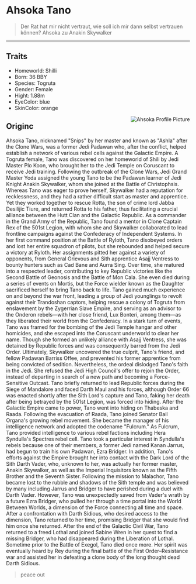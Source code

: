 # Ahsoka Tano
>Der Rat hat mir nicht vertraut, wie soll ich mir dann selbst vertrauen können?
Ahsoka zu Anakin Skywalker 
---
## Traits
* Homeworld: Shilli
* Born: 36 BBY
* Species: Togruta
* Gender: Female
* Hight: 1.88m
* EyeColor: blue
* SkinColor: orange

<img url="https://vignette.wikia.nocookie.net/starwars/images/7/7a/AhsokaHS_Rebels.png/revision/latest?cb=20161116040331" alt="Ahsoka Profile Picture" style="float:right">

## Originc
Ahsoka Tano, nicknamed "Snips" by her master and known as "Ashla" after the Clone Wars, was a former Jedi Padawan who, after the conflict, helped establish a network of various rebel cells against the Galactic Empire. A Togruta female, Tano was discovered on her homeworld of Shili by Jedi Master Plo Koon, who brought her to the Jedi Temple on Coruscant to receive Jedi training. Following the outbreak of the Clone Wars, Jedi Grand Master Yoda assigned the young Tano to be the Padawan learner of Jedi Knight Anakin Skywalker, whom she joined at the Battle of Christophsis. Whereas Tano was eager to prove herself, Skywalker had a reputation for recklessness, and they had a rather difficult start as master and apprentice. Yet they worked together to rescue Rotta, the son of crime lord Jabba Desilijic Tiure, and returned Rotta to his father, thus facilitating a crucial alliance between the Hutt Clan and the Galactic Republic.
As a commander in the Grand Army of the Republic, Tano found a mentor in Clone Captain Rex of the 501st Legion, with whom she and Skywalker collaborated to lead frontline campaigns against the Confederacy of Independent Systems. In her first command position at the Battle of Ryloth, Tano disobeyed orders and lost her entire squadron of pilots, but she rebounded and helped secure a victory at Ryloth. Her assignments pitted her against a variety of opponents, from General Grievous and Sith apprentice Asajj Ventress to bounty hunters such as Cad Bane and Aurra Sing. Over time, she matured into a respected leader, contributing to key Republic victories like the Second Battle of Geonosis and the Battle of Mon Cala. She even died during a series of events on Mortis, but the Force wielder known as the Daughter sacrificed herself to bring Tano back to life.
Tano gained much experience on and beyond the war front, leading a group of Jedi younglings to revolt against their Trandoshan captors, helping rescue a colony of Togruta from enslavement by the Zygerrian Slave Empire, and serving as an advisor to the Onderon rebels—with her close friend, Lux Bonteri, among them—as they liberated their world from the Confederacy. In a stark turn of events, Tano was framed for the bombing of the Jedi Temple hangar and other homicides, and she escaped into the Coruscant underworld to clear her name. Though she formed an unlikely alliance with Asajj Ventress, she was detained by Republic forces and was consequently barred from the Jedi Order. Ultimately, Skywalker uncovered the true culprit, Tano's friend, and fellow Padawan Barriss Offee, and prevented his former apprentice from being convicted of sedition. Nevertheless, the ordeal dislodged Tano's faith in the Jedi. She refused the Jedi High Council's offer to rejoin the Order, instead of departing in search of a new path and becoming a Force-Sensitive Outcast. Tano briefly returned to lead Republic forces during the Siege of Mandalore and faced Darth Maul and his forces, although Order 66 was enacted shortly after the Sith Lord's capture and Tano, faking her death after being betrayed by the 501st Legion, was forced into hiding.
After the Galactic Empire came to power, Tano went into hiding on Thabeska and Raada. Following the evacuation of Raada, Tano joined Senator Bail Organa's growing rebel movement. She became the manager of his intelligence network and adopted the codename "Fulcrum." As Fulcrum, Tano provided intelligence to various rebel factions including Hera Syndulla's Spectres rebel cell. Tano took a particular interest in Syndulla's rebels because one of their members, a former Jedi named Kanan Jarrus, had begun to train his own Padawan, Ezra Bridger. In addition, Tano's efforts against the Empire brought her into contact with the Dark Lord of the Sith Darth Vader, who, unknown to her, was actually her former master, Anakin Skywalker, as well as the Imperial Inquisitors known as the Fifth Brother and the Seventh Sister. Following the mission to Malachor, Tano became lost to the rubble and shadows of the Sith temple and was believed by many including Jarrus and Bridger to have perished during a duel with Darth Vader.
However, Tano was unexpectedly saved from Vader's wrath by a future Ezra Bridger, who pulled her through a time portal into the World Between Worlds, a dimension of the Force connecting all time and space. After a confrontation with Darth Sidious, who desired access to the dimension, Tano returned to her time, promising Bridger that she would find him once she returned. After the end of the Galactic Civil War, Tano returned to a freed Lothal and joined Sabine Wren in her quest to find a missing Bridger, who had disappeared during the Liberation of Lothal.
Sometime prior to the Battle of Exegol, Tano died once more. Her spirit was eventually heard by Rey during the final battle of the First Order–Resistance war and assisted her in defeating a clone body of the long thought dead Darth Sidious.

> peace out